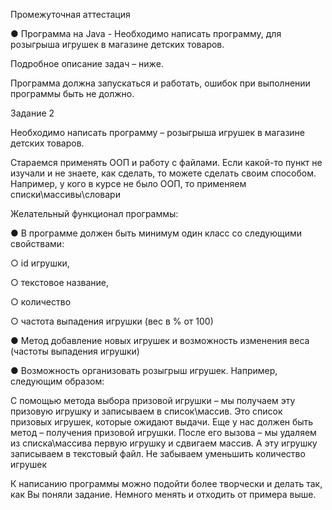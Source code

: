 Промежуточная аттестация

● Программа на Java - Необходимо написать программу, для
розыгрыша игрушек в магазине детских товаров.

Подробное описание задач – ниже.

Программа должна запускаться и работать, ошибок при
выполнении программы быть не должно.

   Задание 2

   Необходимо написать программу – розыгрыша игрушек в магазине
   детских товаров.

   Стараемся применять ООП и работу с файлами.
   Если какой-то пункт не изучали и не знаете, как сделать, то можете
   сделать своим способом. Например, у кого в курсе не было ООП, то
   применяем списки\массивы\словари

   Желательный функционал программы:

   ● В программе должен быть минимум один класс со
   следующими свойствами:

   ○ id игрушки,

   ○ текстовое название,

   ○ количество

   ○ частота выпадения игрушки (вес в % от 100)

   ● Метод добавление новых игрушек и возможность изменения
   веса (частоты выпадения игрушки)

   ● Возможность организовать розыгрыш игрушек.
   Например, следующим образом:

   С помощью метода выбора призовой игрушки – мы получаем
   эту призовую игрушку и записываем в список\массив.
   Это список призовых игрушек, которые ожидают выдачи.
   Еще у нас должен быть метод – получения призовой игрушки.
   После его вызова – мы удаляем из списка\массива первую
   игрушку и сдвигаем массив. А эту игрушку записываем в
   текстовый файл.
   Не забываем уменьшить количество игрушек

   К написанию программы можно подойти более творчески и
   делать так, как Вы поняли задание. Немного менять и отходить
   от примера выше.